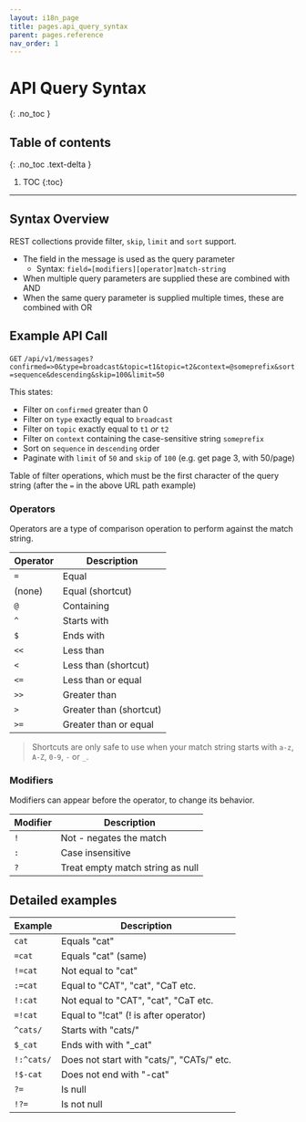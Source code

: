 ```yaml
---
layout: i18n_page
title: pages.api_query_syntax
parent: pages.reference
nav_order: 1
---
```


# API Query Syntax
{: .no_toc }

## Table of contents
{: .no_toc .text-delta }

1. TOC
{:toc}

---

## Syntax Overview

REST collections provide filter, `skip`, `limit` and `sort` support.
- The field in the message is used as the query parameter
  - Syntax: `field=[modifiers][operator]match-string`
- When multiple query parameters are supplied these are combined with AND
- When the same query parameter is supplied multiple times, these are combined with OR

## Example API Call

`GET` `/api/v1/messages?confirmed=>0&type=broadcast&topic=t1&topic=t2&context=@someprefix&sort=sequence&descending&skip=100&limit=50`

This states:

- Filter on `confirmed` greater than 0
- Filter on `type` exactly equal to `broadcast`
- Filter on `topic` exactly equal to `t1` _or_ `t2`
- Filter on `context` containing the case-sensitive string `someprefix`
- Sort on `sequence` in `descending` order
- Paginate with `limit` of `50` and `skip` of `100` (e.g. get page 3, with 50/page)

Table of filter operations, which must be the first character of the query string (after the `=` in the above URL path example)

### Operators

Operators are a type of comparison operation to
perform against the match string.

| Operator | Description                        |
|----------|------------------------------------|
| `=`      | Equal                              |
| (none)   | Equal (shortcut)                   |
| `@`      | Containing                         |
| `^`      | Starts with                        |
| `$`      | Ends with                          |
| `<<`     | Less than                          |
| `<`      | Less than (shortcut)               |
| `<=`     | Less than or equal                 |
| `>>`     | Greater than                       |
| `>`      | Greater than (shortcut)            |
| `>=`     | Greater than or equal              |

> Shortcuts are only safe to use when your match
> string starts with `a-z`, `A-Z`, `0-9`, `-` or `_`.

### Modifiers

Modifiers can appear before the operator, to change its
behavior.

| Modifier | Description                        |
|----------|------------------------------------|
| `!`      | Not - negates the match            |
| `:`      | Case insensitive                   |
| `?`      | Treat empty match string as null   |

## Detailed examples

| Example      | Description                                |
|--------------|--------------------------------------------|
| `cat`        | Equals "cat"                               |
| `=cat`       | Equals "cat" (same)                        |
| `!=cat`      | Not equal to "cat"                         |
| `:=cat`      | Equal to "CAT", "cat", "CaT etc.           |
| `!:cat`      | Not equal to "CAT", "cat", "CaT etc.       |
| `=!cat`      | Equal to "!cat" (! is after operator)      |
| `^cats/`     | Starts with "cats/"                        |
| `$_cat`      | Ends with with "_cat"                      |
| `!:^cats/`   | Does not start with "cats/", "CATs/" etc.  |
| `!$-cat`     | Does not end with "-cat"                   |
| `?=`         | Is null                                    |
| `!?=`        | Is not null                                |
